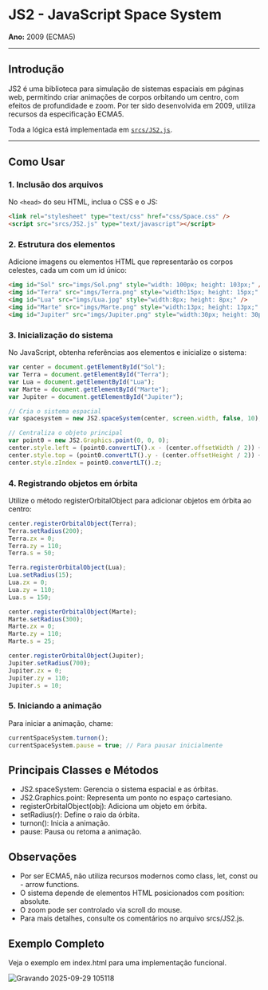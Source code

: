 # JS2 - JavaScript Space System
**Ano:** 2009 (ECMA5)

---

## Introdução

JS2 é uma biblioteca para simulação de sistemas espaciais em páginas web, permitindo criar animações de corpos orbitando um centro, com efeitos de profundidade e zoom. Por ter sido desenvolvida em 2009, utiliza recursos da especificação ECMA5.

Toda a lógica está implementada em [`srcs/JS2.js`](srcs/JS2.js).

---

## Como Usar

### 1. Inclusão dos arquivos

No `<head>` do seu HTML, inclua o CSS e o JS:

```html
<link rel="stylesheet" type="text/css" href="css/Space.css" />
<script src="srcs/JS2.js" type="text/javascript"></script>
```
### 2. Estrutura dos elementos

Adicione imagens ou elementos HTML que representarão os corpos celestes, cada um com um id único:

```html
<img id="Sol" src="imgs/Sol.png" style="width: 100px; height: 103px;" />
<img id="Terra" src="imgs/Terra.png" style="width:15px; height: 15px;" />
<img id="Lua" src="imgs/Lua.jpg" style="width:8px; height: 8px;" />
<img id="Marte" src="imgs/Marte.png" style="width:13px; height: 13px;" />
<img id="Jupiter" src="imgs/Jupiter.png" style="width:30px; height: 30px;" />
```

### 3. Inicialização do sistema

No JavaScript, obtenha referências aos elementos e inicialize o sistema:

```javascript
var center = document.getElementById("Sol");
var Terra = document.getElementById("Terra");
var Lua = document.getElementById("Lua");
var Marte = document.getElementById("Marte");
var Jupiter = document.getElementById("Jupiter");

// Cria o sistema espacial
var spacesystem = new JS2.spaceSystem(center, screen.width, false, 10);

// Centraliza o objeto principal
var point0 = new JS2.Graphics.point(0, 0, 0);
center.style.left = (point0.convertLT().x - (center.offsetWidth / 2)) + 'px';
center.style.top = (point0.convertLT().y - (center.offsetHeight / 2)) + 'px';
center.style.zIndex = point0.convertLT().z;
```

### 4. Registrando objetos em órbita

Utilize o método registerOrbitalObject para adicionar objetos em órbita ao centro:

```javascript
center.registerOrbitalObject(Terra);
Terra.setRadius(200);
Terra.zx = 0;
Terra.zy = 110;
Terra.s = 50;

Terra.registerOrbitalObject(Lua);
Lua.setRadius(15);
Lua.zx = 0;
Lua.zy = 110;
Lua.s = 150;

center.registerOrbitalObject(Marte);
Marte.setRadius(300);
Marte.zx = 0;
Marte.zy = 110;
Marte.s = 25;

center.registerOrbitalObject(Jupiter);
Jupiter.setRadius(700);
Jupiter.zx = 0;
Jupiter.zy = 110;
Jupiter.s = 10;
```

### 5. Iniciando a animação

Para iniciar a animação, chame:

```javascript
currentSpaceSystem.turnon();
currentSpaceSystem.pause = true; // Para pausar inicialmente
```

## Principais Classes e Métodos

- JS2.spaceSystem: Gerencia o sistema espacial e as órbitas.
- JS2.Graphics.point: Representa um ponto no espaço cartesiano.
- registerOrbitalObject(obj): Adiciona um objeto em órbita.
- setRadius(r): Define o raio da órbita.
- turnon(): Inicia a animação.
- pause: Pausa ou retoma a animação.

## Observações

- Por ser ECMA5, não utiliza recursos modernos como class, let, const ou - arrow functions.
- O sistema depende de elementos HTML posicionados com position: absolute.
- O zoom pode ser controlado via scroll do mouse.
- Para mais detalhes, consulte os comentários no arquivo srcs/JS2.js.

## Exemplo Completo

Veja o exemplo em index.html para uma implementação funcional.

![Gravando 2025-09-29 105118](https://github.com/user-attachments/assets/3258ccd1-f283-40bc-a5e8-6878969dae33)


